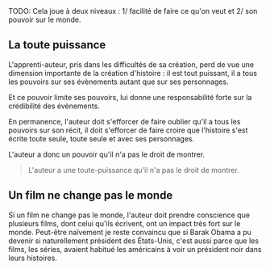 <!-- Page: #578 De grands pouvoirs implique de grandes responsabilités -->

<adminonly>
  TODO: Cela joue à deux niveaux : 1/ facilité de faire ce qu'on veut et 2/ son pouvoir sur le monde.
</adminonly>

## La toute puissance

L'apprenti-auteur, pris dans les difficultés de sa création, perd de vue une dimension importante de la création d'histoire&nbsp;: il est tout puissant, il a tous les pouvoirs sur ses évènements autant que sur ses personnages.

Et ce pouvoir limite ses pouvoirs, lui donne une responsabilité forte sur la crédibilité des évènements. 

En permanence, l'auteur doit s'efforcer de faire oublier qu'il a tous les pouvoirs sur son récit, il doit s'efforcer de faire croire que l'histoire s'est écrite toute seule, toute seule et avec ses personnages.

L'auteur a donc un pouvoir qu'il n'a pas le droit de montrer.

> L'auteur a une toute-puissance qu'il n'a pas le droit de montrer.

## Un film ne change pas le monde

Si un film ne change pas le monde, l'auteur doit prendre conscience que plusieurs films, dont celui qu'ils écrivent, ont un impact très fort sur le monde. Peut-être naïvement je reste convaincu que si Barak Obama a pu devenir si naturellement président des États-Unis, c'est aussi parce que les films, les séries, avaient habitué les américains à voir un président noir dans leurs histoires.